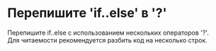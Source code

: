 # Перепишите 'if..else' в '?'                                           <br/>

Перепишите if..else с использованием нескольких операторов '?'.         <br/>
Для читаемости рекомендуется разбить код на несколько строк.            <br/>                                                                   <br/>